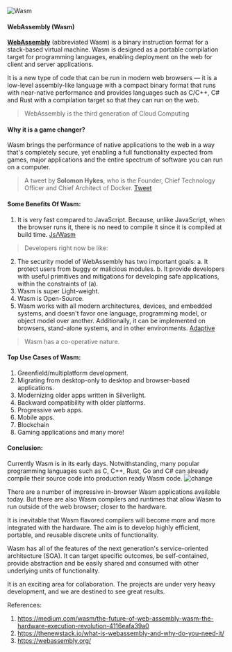 
![Wasm](https://www.wasm.builders/remoteimages/uploads/articles/jva36an2taafu57xvsfs.png)

#### WebAssembly (Wasm)
[**WebAssembly**](https://webassembly.org/) (abbreviated Wasm) is a binary instruction format for a stack-based virtual machine. Wasm is designed as a portable compilation target for programming languages, enabling deployment on the web for client and server applications.

It is a new type of code that can be run in modern web browsers — it is a low-level assembly-like language with a compact binary format that runs with near-native performance and provides languages such as C/C++, C# and Rust with a compilation target so that they can run on the web.

> WebAssembly is the third generation of Cloud Computing

#### Why it is a game changer?
Wasm brings the performance of native applications to the web in a way that's completely secure, yet enabling a full functionality expected from games, major applications and the entire spectrum of software you can run on a computer.

> A tweet by **Solomon Hykes**, who is the Founder, Chief Technology Officer and Chief Architect of Docker.
[Tweet](https://www.wasm.builders/remoteimages/uploads/articles/6zbohxngg1b6ibaxnpcm.png)

#### Some Benefits Of Wasm:
1. It is very fast compared to JavaScript. Because, unlike JavaScript, when the browser runs it, there is no need to compile it since it is compiled at build time.
[Js/Wasm](https://www.wasm.builders/remoteimages/uploads/articles/gvqhmhagtbnvoi9i0xk3.jpeg)
> Developers right now be like: 

2. The security model of WebAssembly has two important goals:
a. It protect users from buggy or malicious modules.
b. It provide developers with useful primitives and mitigations for developing safe applications, within the constraints of (a).
3. Wasm is super Light-weight.
4. Wasm is Open-Source.
5. Wasm works with all modern architectures, devices, and embedded systems, and doesn't favor one language, programming model, or object model over another. Additionally, it can be implemented on browsers, stand-alone systems, and in other environments.
[Adaptive](https://www.wasm.builders/remoteimages/uploads/articles/y4genwxa4xq8tfc9yqz3.jpg)
> Wasm has a co-operative nature.


#### Top Use Cases of Wasm:

1. Greenfield/multiplatform development.
2. Migrating from desktop-only to desktop and browser-based applications.
3. Modernizing older apps written in Silverlight.
4. Backward compatibility with older platforms.
5. Progressive web apps.
6. Mobile apps.
7. Blockchain
8. Gaming applications 
and many more!


#### Conclusion:
Currently Wasm is in its early days. Notwithstanding, many popular programming languages such as C, C++, Rust, Go and C# can already compile their source code into production ready Wasm code.
![change](https://www.wasm.builders/remoteimages/uploads/articles/rckoo5owe6gp0qnhozx4.jpg)

There are a number of impressive in-browser Wasm applications available today. But there are also Wasm compilers and runtimes that allow Wasm to run outside of the web browser; closer to the hardware.

It is inevitable that Wasm flavored compilers will become more and more integrated with the hardware. The aim is to develop highly efficient, portable, and reusable discrete units of functionality.

Wasm has all of the features of the next generation's service-oriented architecture (SOA). It can target specific outcomes, be self-contained, provide abstraction and be easily shared and consumed with other underlying units of functionality.

It is an exciting area for collaboration. The projects are under very heavy development, and we are destined to see great results.

References:
1. https://medium.com/wasm/the-future-of-web-assembly-wasm-the-hardware-execution-revolution-4116eafa39a0
2. https://thenewstack.io/what-is-webassembly-and-why-do-you-need-it/
3. https://webassembly.org/
